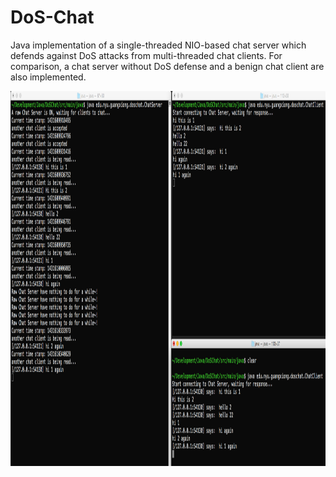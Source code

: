 # DoS-Chat

Java implementation of a single-threaded NIO-based chat server which defends against DoS attacks from multi-threaded chat clients. For comparison, a chat server without DoS defense and a benign chat client are also implemented.

<img src="./snapshots/normal.png" width="600px" height="600px" />
